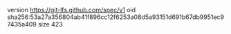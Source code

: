 version https://git-lfs.github.com/spec/v1
oid sha256:53a27a356804ab41f896cc12f6253a08d5a93151d691b67db9951ec97435a409
size 423
